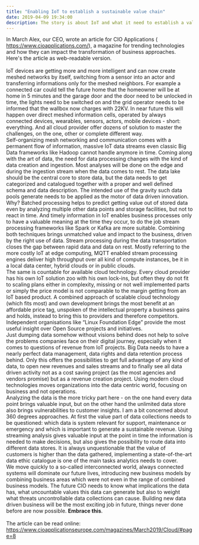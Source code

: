 ```yaml
---
title: "Enabling IoT to establish a sustainable value chain"
date: 2019-04-09 19:34:00
description: The story is about IoT and what it need to establish a value chain, driven by IoT and connected devices
---
```

In March Alex, our CEO, wrote an article for CIO Applications (<a href="https://www.cioapplications.com/" target="_blank">
https://www.cioapplications.com/</a>), a magazine for trending technologies and how they can impact the transformation of 
business approaches. Here's the article as web-readable version.
<br><br>
IoT devices are getting more and more intelligent and can now create meshed networks by itself, switching from a sensor 
into an actor and transferring informations only for the meshed neighbors. For example a connected car could tell the future 
home that the homeowner will be at home in 5 minutes and the garage door and the door need to be unlocked in time, the lights 
need to be switched on and the grid operator needs to be informed that the wallbox now charges with 22KV. In near future this 
will happen over direct meshed information cells, operated by always connected devices, wearables, sensors, actors, mobile 
devices - short: everything. And all cloud provider offer dozens of solution to master the challenges, on the one, other or 
complete different way. 
 <br>
Self-organizing mesh networking and communication comes with a permanent flow of information, massive IoT data streams even 
classic Big Data frameworks like Hadoop cannot handle anymore in time. Coming along with the art of data, the need for data 
processing changes with the kind of data creation and ingestion. Most analyses will be done on the edge and during the 
ingestion stream when the data comes to rest. The data lake should be the central core to store data, but the data needs 
to get categorized and catalogued together with a proper and well defined schema and data description. The intended use of 
the gravity such data pools generate needs to be applied as the motor of data driven innovation.
<br>
Why? Batched processing helps to predict getting value out of stored data even by analyzing multiple other data points and 
storage facilities, but not to react in time. And timely information in IoT enables business processes only to have a valuable 
meaning at the time they occur, to do the job stream processing frameworks like Spark or Kafka are more suitable. Combining 
both techniques brings unmatched value and impact to the business, driven by the right use of data. Stream processing during 
the data transportation closes the gap between rapid data and data on rest. Mostly referring to the more costly IoT at edge 
computing, MQTT enabled stream processing engines deliver high throughput over all kind of compute instances, be it in a 
local data center, hybrid clouds or in public clouds.
<br>
The same is countable for available cloud technology. Every cloud provider has his own IoT solution zoo with his own lock-ins, 
but often they do not fit to scaling plans either in complexity, missing or not well implemented parts or simply the price 
model is not comparable to the margin getting from an IoT based product. A combined approach of scalable cloud technology 
(which fits most) and own development brings the most benefit at an affordable price tag, unspoken of the intellectual 
property a business gains and holds, instead to bring this to providers and therefore competitors. Independent organisations 
like “Linux Foundation Edge” provide the most useful insight over Open Source projects and initiatives.
<br>
Just dumping data somehow without visions behind does not help to solve the problems companies face on their digital journey, 
especially when it comes to questions of revenue from IoT projects. Big Data needs to have a nearly perfect data management, 
data rights and data retention process behind. Only this offers the possibilities to get full advantage of any kind of data, 
to open new revenues and sales streams and to finally see all data driven activity not as a cost saving project (as the most 
agencies and vendors promise) but as a revenue creation project. Using modern cloud technologies moves organizations into 
the data centric world, focusing on business and not operations. 
<br>
Analyzing the data is the more tricky part here - on the one hand every data point brings valuable input, but on the other 
hand the unlimited data store also brings vulnerabilities to customer insights. I am a bit concerned about 360 degrees 
approaches. At first the value part of data collections needs to be questioned: which data is system relevant for support, 
maintenance or emergency and which is important to generate a sustainable revenue. Using streaming analysis gives valuable 
input at the point in time the information is needed to make decisions, but also gives the possibility to route data into 
different data stores. It is always unquestionable that the value of customers is higher than the data gathered, implementing 
a state-of-the-art data ethic catalogue is one of the main tasks analytics needs to cover.
<br>
We move quickly to a so-called interconnected world, always connected systems will dominate our future lives, introducing new 
business models by combining business areas which were not even in the range of combined business models. The future CIO needs 
to know what implications the data has, what uncountable values this data can generate but also to weight what threats 
uncontrollable data collections can cause. Building new data driven business will be the most exciting job in future, things 
never done before are now possible. <b>Embrace this</b>. 
<br><br>
The article can be read online: <a href="The article can be read online here: https://www.cioapplicationseurope.com/magazines/March2019/Cloud/#page=8" target="_blank">
https://www.cioapplicationseurope.com/magazines/March2019/Cloud/#page=8</a>

